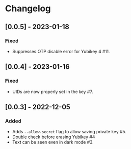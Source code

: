 # Changelog

## [0.0.5] - 2023-01-18

### Fixed

- Suppresses OTP disable error for Yubikey 4 #11.


## [0.0.4] - 2023-01-16

### Fixed

- UIDs are now properly set in the key #7.

## [0.0.3] - 2022-12-05

### Added

- Adds `--allow-secret` flag to allow saving private key #5.
- Double check before erasing Yubikey #4
- Text can be seen even in dark mode #3.
